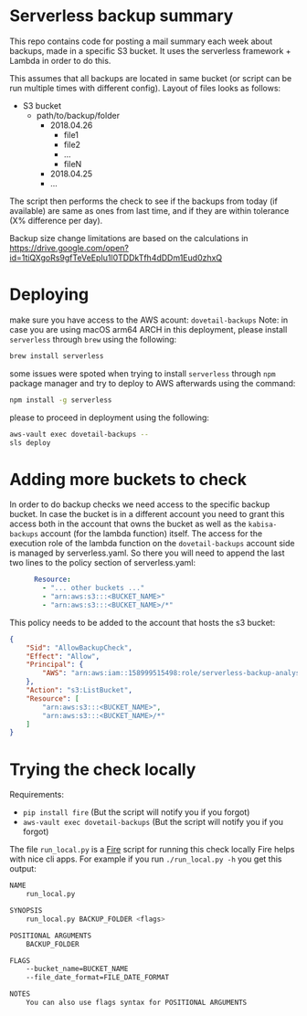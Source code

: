 
# Serverless backup summary

This repo contains code for posting a mail summary each week about backups, made in a specific S3 bucket.
It uses the serverless framework + Lambda in order to do this.

This assumes that all backups are located in same bucket (or script can be run multiple times with different config).
Layout of files looks as follows:

- S3 bucket
    - path/to/backup/folder
        - 2018.04.26
            - file1
            - file2
            - ...
            - fileN
        - 2018.04.25
        - ...

The script then performs the check to see if the backups from today (if available) are same as ones from last time,
and if they are within tolerance (X% difference per day).

Backup size change limitations are based on the calculations in 
https://drive.google.com/open?id=1tiQXgoRs9gfTeVeEpIu1l0TDDkTfh4dDDm1Eud0zhxQ

# Deploying

make sure you have access to the AWS acount: `dovetail-backups`
Note: in case you are using macOS arm64 ARCH in this deployment, please install `serverless` through `brew` using the following:

```bash
brew install serverless
```
some issues were spoted when trying to install `serverless` through `npm` package manager and try to deploy to AWS afterwards using the command:

```bash
npm install -g serverless
``` 
please to proceed in deployment using the following:

```bash
aws-vault exec dovetail-backups --
sls deploy
```

# Adding more buckets to check

In order to do backup checks we need access to the specific backup bucket.
In case the bucket is in a different account you need to grant this access both in the account that owns the bucket as well as the `kabisa-backups` account (for the lambda function) itself.
The access for the execution role of the lambda function on the `dovetail-backups` account side is managed by serverless.yaml. So there you will need to append the last two lines to the policy section of serverless.yaml:

```yaml
      Resource:
        - "... other buckets ..."
        - "arn:aws:s3:::<BUCKET_NAME>"
        - "arn:aws:s3:::<BUCKET_NAME>/*"
```

This policy needs to be added to the account that hosts the s3 bucket:

```json
{
    "Sid": "AllowBackupCheck",
    "Effect": "Allow",
    "Principal": {
        "AWS": "arn:aws:iam::158999515498:role/serverless-backup-analysis-dev-eu-west-1-lambdaRole"
    },
    "Action": "s3:ListBucket",
    "Resource": [
        "arn:aws:s3:::<BUCKET_NAME>",
        "arn:aws:s3:::<BUCKET_NAME>/*"
    ]
}
```

# Trying the check locally

Requirements:

- `pip install fire` (But the script will notify you if you forgot)
- `aws-vault exec dovetail-backups` (But the script will notify you if you forgot)

The file `run_local.py` is a [Fire](https://github.com/google/python-fire) script for running this check locally
Fire helps with nice cli apps. For example if you run `./run_local.py -h` you get this output:

```bash
NAME
    run_local.py

SYNOPSIS
    run_local.py BACKUP_FOLDER <flags>

POSITIONAL ARGUMENTS
    BACKUP_FOLDER

FLAGS
    --bucket_name=BUCKET_NAME
    --file_date_format=FILE_DATE_FORMAT

NOTES
    You can also use flags syntax for POSITIONAL ARGUMENTS
```